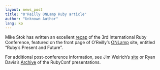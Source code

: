 ```yaml
---
layout: news_post
title: "O'Reilly ONLamp Ruby article"
author: "Unknown Author"
lang: ko
---
```


Mike Stok has written an excellent [ recap][1] of the 3rd International
Ruby Conference, featured on the front page of O’Reilly’s [ ONLamp][2]
site, entitled “Ruby’s Present and Future”.

For additional post-conference information, see Jim Weirich’s [ site][3]
or Ryan Davis’s [ Archive][4] of the RubyConf presentations.



[1]: http://www.onlamp.com/pub/a/onlamp/2003/12/18/ruby_con.html
[2]: http://www.onlamp.com
[3]: http://onestepback.org/index.cgi/Tech/Conferences/RubyConf2003
[4]: http://www.zenspider.com/Languages/Ruby/RubyConf2003.html
